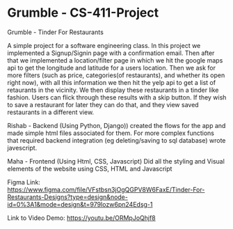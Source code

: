 # Grumble - CS-411-Project
Grumble - Tinder For Restaurants 

A simple project for a software engineering class. In this project we implemented a Signup/Signin page with a confirmation email. Then after that we implemented a location/filter page in which 
we hit the google maps api to get the longitude and latitude for a users location. Then we ask for more filters (such as price, categories(of restaurants), and whether its open right now), with
all this information we then hit the yelp api to get a list of retaurants in the vicinity. We then display these restaurants in a tinder like fashion. Users can flick through these results with a skip button. If they wish to save a restaurant for later they can do that, and they view saved restaurants in a different view.

Rishab - Backend (Using Python, Django))
created the flows for the app and made simple html files associated for them. 
For more complex functions that required backend integration (eg deleting/saving to sql database) wrote javescript.

Maha - Frontend (Using Html, CSS, Javascript)
Did all the styling and Visual elements of the website using CSS, HTML and Javascript

Figma Link: https://www.figma.com/file/VFstbsn3jOgQGPV8W6FaxE/Tinder-For-Restaurants-Designs?type=design&node-id=0%3A1&mode=design&t=979Iozw6pn24Edsg-1

Link to Video Demo: https://youtu.be/ORMpJoQhjf8
